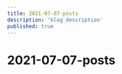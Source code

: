 ```yaml
---
title: 2021-07-07-posts
description: 'blog description'
published: true
---
```


# 2021-07-07-posts

